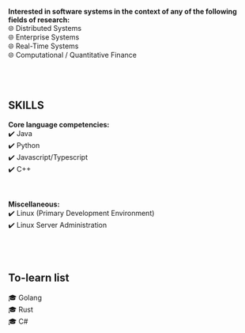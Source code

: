 <!-- ![alt text](https://github.com/brytemorio/brytemorio/blob/main/BinaryKid.jpg?raw=true) -->

 <!-- <a href="https://app.daily.dev/brytemorio"><img src="https://api.daily.dev/devcards/efa13de162ae43418d1c68d82abaca96.png?r=hg5" width="400" alt="Bryte Morio's Dev Card"/></a>  -->


**Interested in software systems in the context of any of the following fields of research:** <br />
:globe_with_meridians: Distributed Systems <br />
:globe_with_meridians: Enterprise Systems <br />
:globe_with_meridians: Real-Time Systems <br />
:globe_with_meridians: Computational / Quantitative Finance <br />
<br />
<br />
<br />

## SKILLS
**Core language competencies:**  <br />
 :heavy_check_mark: Java <br />
 :heavy_check_mark: Python <br />
 :heavy_check_mark: Javascript/Typescript <br />
 :heavy_check_mark: C++ <br />
 <br /> <br />

 **Miscellaneous:** <br />
 :heavy_check_mark: Linux (Primary Development Environment) <br />
 :heavy_check_mark: Linux Server Administration <br />
<br />
<br />
<br />


## To-learn list
:mortar_board: Golang
<br /> :mortar_board: Rust
<br /> :mortar_board: C#

 


